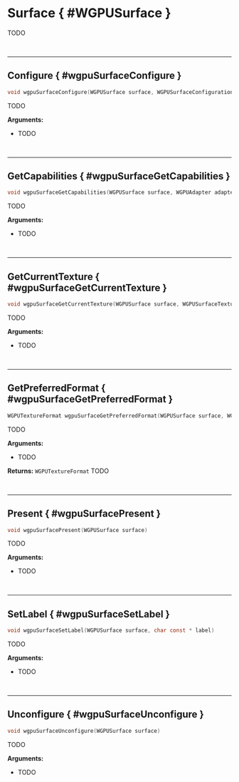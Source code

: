

# Surface { #WGPUSurface }


TODO




<br/><!-- poor man's styling, just for the demo before we use a non default theme -->
***

## Configure { #wgpuSurfaceConfigure }

```C
void wgpuSurfaceConfigure(WGPUSurface surface, WGPUSurfaceConfiguration const * config)
```


TODO


**Arguments:**

 - TODO




<br/><!-- poor man's styling, just for the demo before we use a non default theme -->
***

## GetCapabilities { #wgpuSurfaceGetCapabilities }

```C
void wgpuSurfaceGetCapabilities(WGPUSurface surface, WGPUAdapter adapter, WGPUSurfaceCapabilities * capabilities)
```


TODO


**Arguments:**

 - TODO




<br/><!-- poor man's styling, just for the demo before we use a non default theme -->
***

## GetCurrentTexture { #wgpuSurfaceGetCurrentTexture }

```C
void wgpuSurfaceGetCurrentTexture(WGPUSurface surface, WGPUSurfaceTexture * surfaceTexture)
```


TODO


**Arguments:**

 - TODO




<br/><!-- poor man's styling, just for the demo before we use a non default theme -->
***

## GetPreferredFormat { #wgpuSurfaceGetPreferredFormat }

```C
WGPUTextureFormat wgpuSurfaceGetPreferredFormat(WGPUSurface surface, WGPUAdapter adapter)
```


TODO


**Arguments:**

 - TODO



**Returns:** `WGPUTextureFormat` 
TODO





<br/><!-- poor man's styling, just for the demo before we use a non default theme -->
***

## Present { #wgpuSurfacePresent }

```C
void wgpuSurfacePresent(WGPUSurface surface)
```


TODO


**Arguments:**

 - TODO




<br/><!-- poor man's styling, just for the demo before we use a non default theme -->
***

## SetLabel { #wgpuSurfaceSetLabel }

```C
void wgpuSurfaceSetLabel(WGPUSurface surface, char const * label)
```


TODO


**Arguments:**

 - TODO




<br/><!-- poor man's styling, just for the demo before we use a non default theme -->
***

## Unconfigure { #wgpuSurfaceUnconfigure }

```C
void wgpuSurfaceUnconfigure(WGPUSurface surface)
```


TODO


**Arguments:**

 - TODO



